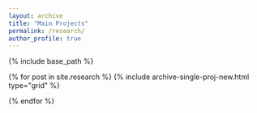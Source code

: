 ```yaml
---
layout: archive
title: "Main Projects"
permalink: /research/
author_profile: true
---
```

{% include base_path %}

{% for post in site.research %}
{% include archive-single-proj-new.html type="grid" %}

{% endfor %}
